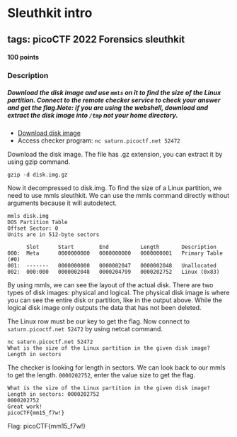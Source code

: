 # Sleuthkit intro
## tags: picoCTF 2022 Forensics sleuthkit
#### 100 points
### Description
##### Download the disk image and use `mmls` on it to find the size of the Linux partition. Connect to the remote checker service to check your answer and get the flag.Note: if you are using the webshell, download and extract the disk image into `/tmp` not your home directory.

-   [Download disk image](https://artifacts.picoctf.net/c/164/disk.img.gz)
-   Access checker program: `nc saturn.picoctf.net 52472`

Download the disk image. The file has .gz extension, you can extract it by using gzip command.
```console
gzip -d disk.img.gz
```
Now it decompressed to disk.img.
To find the size of a Linux partition, we need to use mmls sleuthkit. We can use the mmls command directly without arguments because it will autodetect.
```console
mmls disk.img
DOS Partition Table
Offset Sector: 0
Units are in 512-byte sectors

      Slot      Start        End          Length       Description
000:  Meta      0000000000   0000000000   0000000001   Primary Table (#0)
001:  -------   0000000000   0000002047   0000002048   Unallocated
002:  000:000   0000002048   0000204799   0000202752   Linux (0x83)
```
By using mmls, we can see the layout of the actual disk. There are two types of disk images: physical and logical. The physical disk image is where you can see the entire disk or partition, like in the output above. While the logical disk image only outputs the data that has not been deleted.

The Linux row must be our key to get the flag. Now connect to `saturn.picoctf.net 52472` by using netcat command.
```console
nc saturn.picoctf.net 52472
What is the size of the Linux partition in the given disk image?
Length in sectors
```
The checker is looking for length in sectors. We can look back to our mmls to get the length. `0000202752`, enter the value size to get the flag.
```console
What is the size of the Linux partition in the given disk image?
Length in sectors: 0000202752
0000202752
Great work!
picoCTF{mm15_f7w!}
```
Flag: picoCTF{mm15_f7w!}